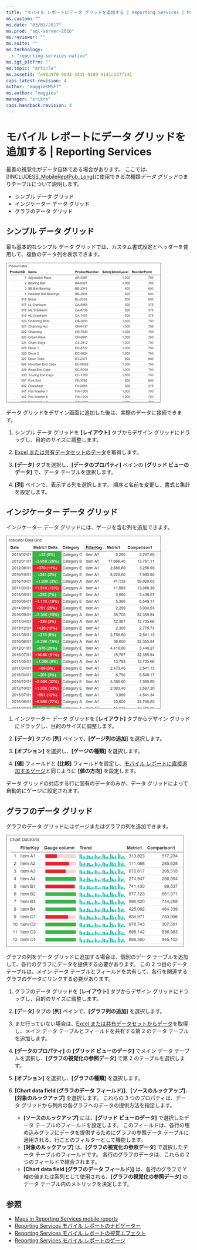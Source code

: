 ```yaml
---
title: "モバイル レポートにデータ グリッドを追加する | Reporting Services | Microsoft Docs"
ms.custom: ""
ms.date: "03/01/2017"
ms.prod: "sql-server-2016"
ms.reviewer: ""
ms.suite: ""
ms.technology: 
  - "reporting-services-native"
ms.tgt_pltfrm: ""
ms.topic: "article"
ms.assetid: fe98a970-90d3-44d1-9189-9141c237f141
caps.latest.revision: 4
author: "maggiesMSFT"
ms.author: "maggies"
manager: "erikre"
caps.handback.revision: 4
---
```

# モバイル レポートにデータ グリッドを追加する | Reporting Services
最善の視覚化がデータ自体である場合があります。 ここでは、[!INCLUDE[SS_MobileReptPub_Long](../../includes/ss-mobilereptpub-long.md)]に使用できる次種類*データ グリッド*つまりテーブルについて説明します。
* シンプル データ グリッド
* インジケーター データ グリッド
* グラフのデータ グリッド

## シンプル データ グリッド
最も基本的なシンプル データ グリッドでは、カスタム書式設定とヘッダーを使用して、複数のデータ列を表示できます。 

![mobile-report-simple-data-grid](../../reporting-services/mobile-reports/media/mobile-report-simple-data-grid.png)

データ グリッドをデザイン画面に追加した後は、実際のデータに接続できます。

1. シンプル データ グリッドを **[レイアウト]** タブからデザイン グリッドにドラッグし、目的のサイズに調整します。

2. [Excel または共有データセットのデータ](../../reporting-services/mobile-reports/data-for-reporting-services-mobile-reports.md)を取得します。

3. **[データ]** タブを選択し、**[データのプロパティ]** ペインの **[グリッド ビューのデータ]** で、データ テーブルを選択します。

4. **[列]** ペインで、表示する列を選択します。 順序と名前を変更し、書式と集計を設定します。 

 
##  インジケーター データ グリッド
インジケーター データ グリッドには、ゲージを含む列を追加できます。

![mobile-report-indicator-data-grid](../../reporting-services/mobile-reports/media/mobile-report-indicator-data-grid.png)

1. インジケーター データ グリッドを **[レイアウト]** タブからデザイン グリッドにドラッグし、目的のサイズに調整します。

2. **[データ]** タブの **[列]** ペインで、**[ゲージ列の追加]** を選択します。 

3. **[オプション]** を選択し、**[ゲージの種類]** を選択します。 

4. **[値]** フィールドと **[比較]** フィールドを設定し、[モバイル レポートに直接追加するゲージ](../../reporting-services/mobile-reports/add-gauges-to-mobile-reports-reporting-services.md)と同じように **[値の方向]** を設定します。

データ グリッドの対応する行に固有のデータのみが、データ グリッドによって自動的にゲージに設定されます。  

## グラフのデータ グリッド
グラフのデータ グリッドにはゲージまたはグラフの列を追加できます。 

![mobile-report-chart-data-grid](../../reporting-services/mobile-reports/media/mobile-report-chart-data-grid.png)

グラフの列をデータ グリッドに追加する場合は、個別のデータ テーブルを追加して、各行のグラフにデータを提供する必要があります。 この 2 つ目のデータ テーブルは、メイン データ テーブルとフィールドを共有して、各行を関連するグラフのデータにリンクする必要があります。 

1. グラフのデータ グリッドを **[レイアウト]** タブからデザイン グリッドにドラッグし、目的のサイズに調整します。

2. **[データ]** タブの **[列]** ペインで、**[グラフ列の追加]** を選択します。 

3. まだ行っていない場合は、[Excel または共有データセットからデータ](../../reporting-services/mobile-reports/data-for-reporting-services-mobile-reports.md)を取得し、メイン データ テーブルとフィールドを共有する第 2 のデータ テーブルを追加します。

4. **[データのプロパティ]** の **[グリッド ビューのデータ]** でメイン データ テーブルを選択し、**[グラフの視覚化の参照データ]** で第 2 のテーブルを選択します。

5. **[オプション]** を選択し、**[グラフの種類]** を選択します。
 
6. **[Chart data field (グラフのデータ フィールド)]**、**[ソースのルックアップ]**、**[対象のルックアップ]** を選択します。 
   これらの 3 つのプロパティは、データ グリッドから列内の各グラフへのデータの提供方法を指定します。
   
   *   **[ソースのルックアップ]** には、**[グリッド ビューのデータ]** で選択したデータ テーブルのフィールドを設定します。 このフィールドは、各行の埋め込みグラフにデータを提供するためにグラフの参照データ テーブルに適用される、行ごとのフィルターとして機能します。 
   * **[対象のルックアップ]** は、**[グラフの視覚化の参照データ]** で選択したデータ テーブルのフィールドです。 各行のグラフのデータは、これらの 2 つのフィールドで結合されます。   
   * **[Chart data field (グラフのデータ フィールド)]** は、各行のグラフで Y 軸の値または系列として使用される、**[グラフの視覚化の参照データ]** のデータ テーブル内のメトリックを決定します。  

## 参照 
* [Maps in Reporting Services mobile reports](../../reporting-services/mobile-reports/maps-in-reporting-services-mobile-reports.md)
* [Reporting Services モバイル レポートのナビゲーター](../../reporting-services/mobile-reports/add-navigators-to-reporting-services-mobile-reports.md)
* [Reporting Services モバイル レポートの視覚エフェクト](../../reporting-services/mobile-reports/add-visualizations-to-reporting-services-mobile-reports.md)
* [Reporting Services モバイル レポートのゲージ](../../reporting-services/mobile-reports/add-gauges-to-mobile-reports-reporting-services.md)  
 
  
